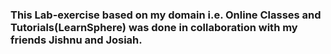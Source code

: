 ### This Lab-exercise based on my domain i.e. Online Classes and Tutorials(LearnSphere) was done in collaboration with my friends Jishnu and Josiah.
